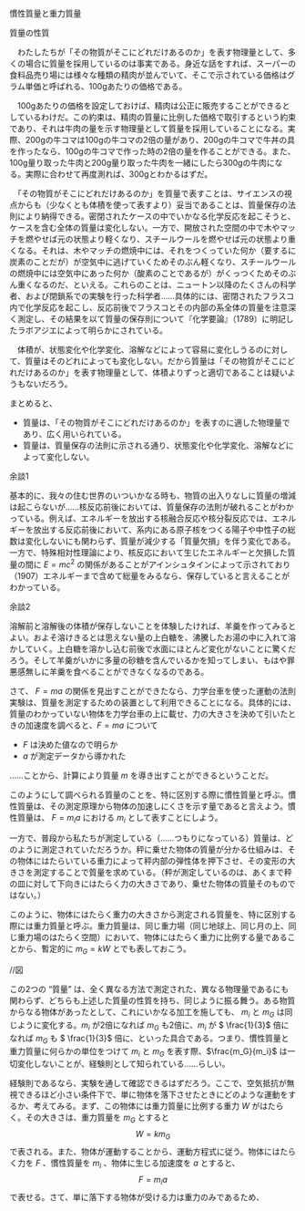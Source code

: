 慣性質量と重力質量



質量の性質

　わたしたちが「その物質がそこにどれだけあるのか」を表す物理量として、多くの場合に質量を採用しているのは事実である。身近な話をすれば、スーパーの食料品売り場には様々な種類の精肉が並んでいて、そこで示されている価格はグラム単価と呼ばれる、100gあたりの価格である。

　100gあたりの価格を設定しておけば、精肉は公正に販売することができるとしているわけだ。この約束は、精肉の質量に比例した価格で取引するという約束であり、それは牛肉の量を示す物理量として質量を採用していることになる。実際、200gの牛コマは100gの牛コマの2倍の量があり、200gの牛コマで牛丼の具を作ったなら、100gの牛コマで作った時の2倍の量を作ることができる。また、100g量り取った牛肉と200g量り取った牛肉を一緒にしたら300gの牛肉になる。実際に合わせて再度測れば、300gとわかるはずだ。

　「その物質がそこにどれだけあるのか」を質量で表すことは、サイエンスの視点からも（少なくとも体積を使って表すより）妥当であることは、質量保存の法則により納得できる。密閉されたケースの中でいかなる化学反応を起こそうと、ケースを含む全体の質量は変化しない。一方で、開放された空間の中で木やマッチを燃やせば元の状態より軽くなり、スチールウールを燃やせば元の状態より重くなる。それは、木やマッチの燃焼中には、それをつくっていた何か（要するに炭素のことだが）が空気中に逃げていくためそのぶん軽くなり、スチールウールの燃焼中には空気中にあった何か（酸素のことであるが）がくっつくためそのぶん重くなるのだ、といえる。これらのことは、ニュートン以降のたくさんの科学者、および閉鎖系での実験を行った科学者……具体的には、密閉されたフラスコ内で化学反応を起こし、反応前後でフラスコとその内部の系全体の質量を注意深く測定し、その結果を以て質量の保存則について『化学要論』（1789）に明記したラボアジエによって明らかにされている。

　体積が、状態変化や化学変化、溶解などによって容易に変化しうるのに対して、質量はそのどれによっても変化しない。だから質量は「その物質がそこにどれだけあるのか」を表す物理量として、体積よりずっと適切であることは疑いようもないだろう。



まとめると、

- 質量は、「その物質がそこにどれだけあるのか」を表すのに適した物理量であり、広く用いられている。
- 質量は、質量保存の法則に示される通り、状態変化や化学変化、溶解などによって変化しない。



余談1

基本的に、我々の住む世界のいついかなる時も、物質の出入りなしに質量の増減は起こらないが……核反応前後においては、質量保存の法則が破れることがわかっている。例えば、エネルギーを放出する核融合反応や核分裂反応では、エネルギーを放出する反応前後において、系内にある原子核をつくる陽子や中性子の総数は変化しないにも関わらず、質量が減少する「質量欠損」を伴う変化である。一方で、特殊相対性理論により、核反応において生じたエネルギーと欠損した質量の間に $E=mc^2$ の関係があることがアインシュタインによって示されており（1907）エネルギーまで含めて総量をみるなら、保存していると言えることがわかっている。



余談2

溶解前と溶解後の体積が保存しないことを体験したければ、羊羹を作ってみるとよい。およそ溶けきるとは思えない量の上白糖を、沸騰したお湯の中に入れて溶かしていく。上白糖を溶かし込む前後で水面にほとんど変化がないことに驚くだろう。そして羊羹がいかに多量の砂糖を含んでいるかを知ってしまい、もはや罪悪感無しに羊羹を食べることができなくなるのである。





さて、 $F=ma$  の関係を見出すことができたなら、力学台車を使った運動の法則実験は、質量を測定するための装置として利用できることになる。具体的には、質量のわかっていない物体を力学台車の上に載せ、力の大きさを決めて引いたときの加速度を調べると、$F=ma$  について

- $F$ は決めた値なので明らか
- $a$ が測定データから導かれた

……ことから、計算により質量 $m$ を導き出すことができるということだ。

このようにして調べられる質量のことを、特に区別する際に慣性質量と呼ぶ。慣性質量は、その測定原理から物体の加速しにくさを示す量であると言えよう。慣性質量は、 $F=m_ia$  における $m_i$ として表すことにしよう。

一方で、普段から私たちが測定している（……つもりになっている）質量は、どのように測定されていただろうか。秤に乗せた物体の質量が分かる仕組みは、その物体にはたらいている重力によって秤内部の弾性体を押下させ、その変形の大きさを測定することで質量を求めている。（秤が測定しているのは、あくまで秤の皿に対して下向きにはたらく力の大きさであり、乗せた物体の質量そのものではない。）

このように、物体にはたらく重力の大きさから測定される質量を、特に区別する際には重力質量と呼ぶ。重力質量は、同じ重力場（同じ地球上、同じ月の上、同じ重力場のはたらく空間）において、物体にはたらく重力に比例する量であることから、暫定的に $m_G=kW$ とでも表しておこう。

//図

この2つの “質量” は、全く異なる方法で測定された、異なる物理量であるにも関わらず、どちらも上述した質量の性質を持ち、同じように振る舞う。ある物質からなる物体があったとして、これにいかなる加工を施しても、 $m_i$ と $m_G$ は同じように変化する。$m_i$ が2倍になれば $m_G$ も2倍に、$m_i$ が $ \frac{1}{3}$ 倍になれば $m_G$ も $ \frac{1}{3}$ 倍に、といった具合である。つまり、慣性質量と重力質量に何らかの単位をつけて $m_i$ と $m_G$ を表す際、$\frac{m_G}{m_i}$ は一切変化しないことが、経験則として知られている……らしい。

経験則であるなら、実験を通して確認できるはずだろう。ここで、空気抵抗が無視できるほど小さい条件下で、単に物体を落下させたときにどのような運動をするか、考えてみる。まず、この物体には重力質量に比例する重力 $W$ がはたらく。その大きさは、重力質量を $m_G$ とすると
$$
W=km_G
$$
で表される。また、物体が運動することから、運動方程式に従う。物体にはたらく力を $F$ 、慣性質量を $m_i$ 、物体に生じる加速度を $a$ とすると、
$$
F=m_ia
$$
で表せる。さて、単に落下する物体が受ける力は重力のみであるため、


